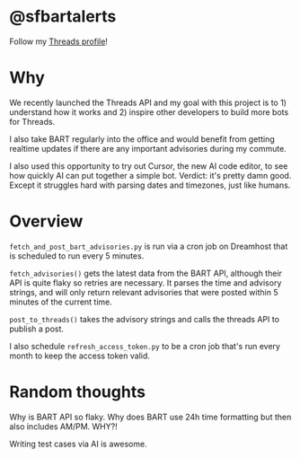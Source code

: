 # @sfbartalerts

Follow my [Threads profile](https://www.threads.net/@sfbartalerts)!

# Why

We recently launched the Threads API and my goal with this project is to 1) understand how it works and 2) inspire other developers to build more bots for Threads.  

I also take BART regularly into the office and would benefit from getting realtime updates if there are any important advisories during my commute.

I also used this opportunity to try out Cursor, the new AI code editor, to see how quickly AI can put together a simple bot.  Verdict: it's pretty damn good.  Except it struggles hard with parsing dates and timezones, just like humans.

# Overview

`fetch_and_post_bart_advisories.py` is run via a cron job on Dreamhost that is scheduled to run every 5 minutes.

`fetch_advisories()` gets the latest data from the BART API, although their API is quite flaky so retries are necessary.  It parses the time and advisory strings, and will only return relevant advisories that were posted within 5 minutes of the current time.  

`post_to_threads()` takes the advisory strings and calls the threads API to publish a post.  

I also schedule `refresh_access_token.py` to be a cron job that's run every month to keep the access token valid.  

# Random thoughts

Why is BART API so flaky.  Why does BART use 24h time formatting but then also includes AM/PM.  WHY?!

Writing test cases via AI is awesome.  
